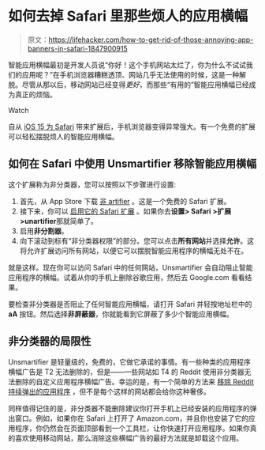 # 如何去掉 Safari 里那些烦人的应用横幅

> 原文：<https://lifehacker.com/how-to-get-rid-of-those-annoying-app-banners-in-safari-1847900915>

智能应用横幅最初是开发人员说“你好！这个手机网站太烂了，你为什么不试试我们的应用呢？”在手机浏览器糟糕透顶、网站几乎无法使用的时候，这是一种解脱。尽管从那以后，移动网站已经变得*更好*，而那些“有用的”智能应用横幅已经成为真正的烦恼。

Watch

自从 [iOS 15 为 Safari](https://lifehacker.com/12-better-ways-to-browse-the-internet-on-your-iphone-1847726577) 带来扩展后，手机浏览器变得异常强大。有一个免费的扩展可以轻松摆脱烦人的智能应用横幅。

## 如何在 Safari 中使用 Unsmartifier 移除智能应用横幅

这个扩展称为非分类器，您可以按照以下步骤进行设置:

1.  首先，从 App Store 下载 [非 artifier](https://apps.apple.com/app/unsmartifier/id1587069869) 。这是一个免费的 Safari 扩展。
2.  接下来，你可以 [启用它的 Safari 扩展](https://lifehacker.com/how-to-install-and-enable-safari-extensions-on-iphone-o-1847713855) 。如果你去**设置> Safari >扩展>unartifier**那就简单了。
3.  启用**非分割器**。
4.  向下滚动到标有“非分类器权限”的部分。您可以点击**所有网站**并选择**允许**。这将允许扩展访问所有网站，以便它可以摆脱智能应用程序的横幅无处不在。

就是这样。现在你可以访问 Safari 中的任何网站，Unsmartifier 会自动阻止智能应用程序的横幅。试着从你的手机上删除谷歌应用，然后去 Google.com 看看结果。

要检查非分类器是否阻止了任何智能应用横幅，请打开 Safari 并轻按地址栏中的 **aA** 按钮。然后选择**非屏蔽器**，你就能看到它屏蔽了多少个智能应用横幅。

## 非分类器的局限性

Unsmartifier 是轻量级的，免费的，它做它承诺的事情。有一些种类的应用程序横幅广告是 T2 无法删除的，但是——一些网站如 T4 的 Reddit 使用非分类器无法删除的自定义应用程序横幅广告。幸运的是，有一个简单的方法来 [移除 Reddit 持续弹出的应用程序](https://lifehacker.com/how-to-get-rid-of-reddits-persistent-mobile-popup-1846231373) ，但不是每个这样的网站都会给你这种奢侈。

同样值得记住的是，非分类器不能删除建议你打开手机上已经安装的应用程序的弹出窗口。例如，如果你在 Safari 上打开了 Amazon.com，并且你也安装了它的应用程序，你仍然会在页面顶部看到一个工具栏，让你快速打开应用程序。如果你真的喜欢使用移动网站，那么消除这些横幅广告的最好方法就是卸载这个应用。